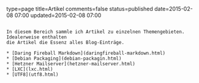type=page
title=Artikel
comments=false
status=published
date=2015-02-08 07:00
updated=2015-02-08 07:00
~~~~~~

In diesem Bereich sammle ich Artikel zu einzelnen Themengebieten. Idealerweise enthalten
die Artikel die Essenz alles Blog-Einträge.

* [Daring Fireball Markdown](daringfireball-markdown.html)
* [Debian Packaging](debian-packagin.html)
* [Hetzner Mailserver](hetzner-mailserver.html)
* [LXC](lxc.html)
* [UTF8](utf8.html)
